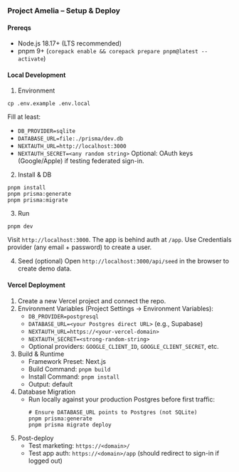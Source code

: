 ### Project Amelia – Setup & Deploy

#### Prereqs
- Node.js 18.17+ (LTS recommended)
- pnpm 9+ (`corepack enable && corepack prepare pnpm@latest --activate`)

#### Local Development
1) Environment
```
cp .env.example .env.local
```
Fill at least:
- `DB_PROVIDER=sqlite`
- `DATABASE_URL=file:./prisma/dev.db`
- `NEXTAUTH_URL=http://localhost:3000`
- `NEXTAUTH_SECRET=<any random string>`
Optional: OAuth keys (Google/Apple) if testing federated sign-in.

2) Install & DB
```
pnpm install
pnpm prisma:generate
pnpm prisma:migrate
```

3) Run
```
pnpm dev
```
Visit `http://localhost:3000`. The app is behind auth at `/app`. Use Credentials provider (any email + password) to create a user.

4) Seed (optional)
Open `http://localhost:3000/api/seed` in the browser to create demo data.

#### Vercel Deployment
1) Create a new Vercel project and connect the repo.
2) Environment Variables (Project Settings → Environment Variables):
   - `DB_PROVIDER=postgresql`
   - `DATABASE_URL=<your Postgres direct URL>` (e.g., Supabase)
   - `NEXTAUTH_URL=https://<your-vercel-domain>`
   - `NEXTAUTH_SECRET=<strong-random-string>`
   - Optional providers: `GOOGLE_CLIENT_ID`, `GOOGLE_CLIENT_SECRET`, etc.
3) Build & Runtime
   - Framework Preset: Next.js
   - Build Command: `pnpm build`
   - Install Command: `pnpm install`
   - Output: default
4) Database Migration
   - Run locally against your production Postgres before first traffic:
     ```
     # Ensure DATABASE_URL points to Postgres (not SQLite)
     pnpm prisma:generate
     pnpm prisma migrate deploy
     ```
5) Post-deploy
   - Test marketing: `https://<domain>/`
   - Test app auth: `https://<domain>/app` (should redirect to sign-in if logged out)



